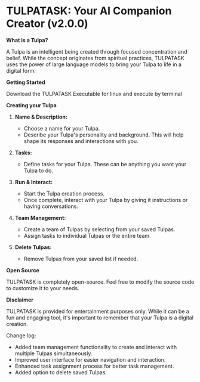 # TULPATASK: Your AI Companion Creator (v2.0.0)

**What is a Tulpa?**

A Tulpa is an intelligent being created through focused concentration and belief. While the concept originates from spiritual practices, TULPATASK uses the power of large language models to bring your Tulpa to life in a digital form.

**Getting Started**

Download the TULPATASK Executable for linux and execute by terminal

**Creating your Tulpa**

1. **Name & Description:**
    - Choose a name for your Tulpa.
    - Describe your Tulpa's personality and background. This will help shape its responses and interactions with you.

2. **Tasks:**
    - Define tasks for your Tulpa. These can be anything you want your Tulpa to do.

3. **Run & Interact:**
    - Start the Tulpa creation process.
    - Once complete, interact with your Tulpa by giving it instructions or having conversations.

4. **Team Management:**
    - Create a team of Tulpas by selecting from your saved Tulpas.
    - Assign tasks to individual Tulpas or the entire team.

5. **Delete Tulpas:**
    - Remove Tulpas from your saved list if needed.

**Open Source**

TULPATASK is completely open-source. Feel free to modify the source code to customize it to your needs.

**Disclaimer**

TULPATASK is provided for entertainment purposes only. While it can be a fun and engaging tool, it's important to remember that your Tulpa is a digital creation.

Change log:
- Added team management functionality to create and interact with multiple Tulpas simultaneously.
- Improved user interface for easier navigation and interaction.
- Enhanced task assignment process for better task management.
- Added option to delete saved Tulpas.
